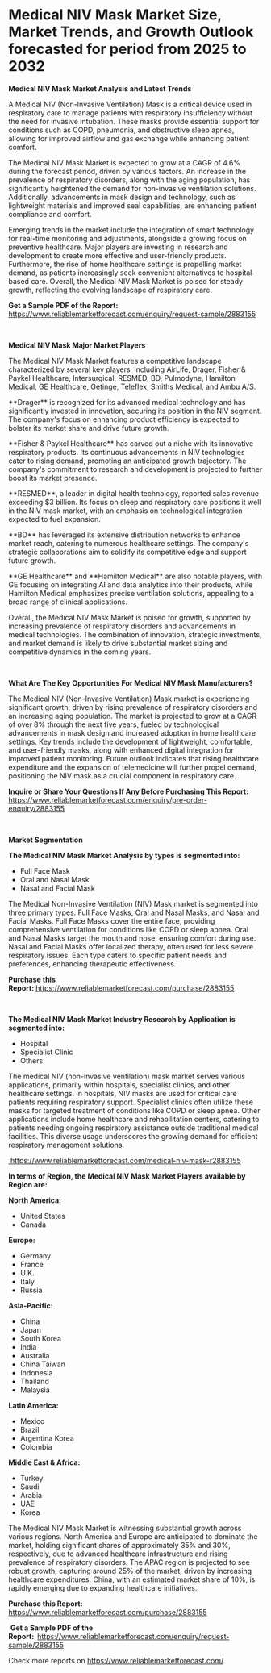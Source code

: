<p><h1>Medical NIV Mask Market Size, Market Trends, and Growth Outlook forecasted for period from 2025 to 2032</h1></p><p><strong>Medical NIV Mask Market Analysis and Latest Trends</strong></p>
<p><p>A Medical NIV (Non-Invasive Ventilation) Mask is a critical device used in respiratory care to manage patients with respiratory insufficiency without the need for invasive intubation. These masks provide essential support for conditions such as COPD, pneumonia, and obstructive sleep apnea, allowing for improved airflow and gas exchange while enhancing patient comfort.</p><p>The Medical NIV Mask Market is expected to grow at a CAGR of 4.6% during the forecast period, driven by various factors. An increase in the prevalence of respiratory disorders, along with the aging population, has significantly heightened the demand for non-invasive ventilation solutions. Additionally, advancements in mask design and technology, such as lightweight materials and improved seal capabilities, are enhancing patient compliance and comfort.</p><p>Emerging trends in the market include the integration of smart technology for real-time monitoring and adjustments, alongside a growing focus on preventive healthcare. Major players are investing in research and development to create more effective and user-friendly products. Furthermore, the rise of home healthcare settings is propelling market demand, as patients increasingly seek convenient alternatives to hospital-based care. Overall, the Medical NIV Mask Market is poised for steady growth, reflecting the evolving landscape of respiratory care.</p></p>
<p><strong>Get a Sample PDF of the Report:&nbsp;</strong> <a href="https://www.reliablemarketforecast.com/enquiry/request-sample/2883155?utm_campaign=3225&utm_medium=2&utm_source=Github&utm_content=ia&utm_term=13032025&utm_id=medical-niv-mask">https://www.reliablemarketforecast.com/enquiry/request-sample/2883155</a></p>
<p>&nbsp;</p>
<p><strong>Medical NIV Mask Major Market Players</strong></p>
<p><p>The Medical NIV Mask Market features a competitive landscape characterized by several key players, including AirLife, Drager, Fisher & Paykel Healthcare, Intersurgical, RESMED, BD, Pulmodyne, Hamilton Medical, GE Healthcare, Getinge, Teleflex, Smiths Medical, and Ambu A/S. </p><p>**Drager** is recognized for its advanced medical technology and has significantly invested in innovation, securing its position in the NIV segment. The company's focus on enhancing product efficiency is expected to bolster its market share and drive future growth.</p><p>**Fisher & Paykel Healthcare** has carved out a niche with its innovative respiratory products. Its continuous advancements in NIV technologies cater to rising demand, promoting an anticipated growth trajectory. The company's commitment to research and development is projected to further boost its market presence.</p><p>**RESMED**, a leader in digital health technology, reported sales revenue exceeding $3 billion. Its focus on sleep and respiratory care positions it well in the NIV mask market, with an emphasis on technological integration expected to fuel expansion.</p><p>**BD** has leveraged its extensive distribution networks to enhance market reach, catering to numerous healthcare settings. The company's strategic collaborations aim to solidify its competitive edge and support future growth.</p><p>**GE Healthcare** and **Hamilton Medical** are also notable players, with GE focusing on integrating AI and data analytics into their products, while Hamilton Medical emphasizes precise ventilation solutions, appealing to a broad range of clinical applications.</p><p>Overall, the Medical NIV Mask Market is poised for growth, supported by increasing prevalence of respiratory disorders and advancements in medical technologies. The combination of innovation, strategic investments, and market demand is likely to drive substantial market sizing and competitive dynamics in the coming years.</p></p>
<p>&nbsp;</p>
<p><strong>What Are The Key Opportunities For Medical NIV Mask Manufacturers?</strong></p>
<p><p>The Medical NIV (Non-Invasive Ventilation) Mask market is experiencing significant growth, driven by rising prevalence of respiratory disorders and an increasing aging population. The market is projected to grow at a CAGR of over 8% through the next five years, fueled by technological advancements in mask design and increased adoption in home healthcare settings. Key trends include the development of lightweight, comfortable, and user-friendly masks, along with enhanced digital integration for improved patient monitoring. Future outlook indicates that rising healthcare expenditure and the expansion of telemedicine will further propel demand, positioning the NIV mask as a crucial component in respiratory care.</p></p>
<p><strong>Inquire or Share Your Questions If Any Before Purchasing This Report:</strong> <a href="https://www.reliablemarketforecast.com/enquiry/pre-order-enquiry/2883155?utm_campaign=3225&utm_medium=2&utm_source=Github&utm_content=ia&utm_term=13032025&utm_id=medical-niv-mask">https://www.reliablemarketforecast.com/enquiry/pre-order-enquiry/2883155</a></p>
<p>&nbsp;</p>
<p><strong>Market Segmentation</strong></p>
<p><strong>The Medical NIV Mask Market Analysis by types is segmented into:</strong></p>
<p><ul><li> Full Face Mask</li><li>Oral and Nasal Mask</li><li>Nasal and Facial Mask </li></ul></p>
<p><p>The Medical Non-Invasive Ventilation (NIV) Mask market is segmented into three primary types: Full Face Masks, Oral and Nasal Masks, and Nasal and Facial Masks. Full Face Masks cover the entire face, providing comprehensive ventilation for conditions like COPD or sleep apnea. Oral and Nasal Masks target the mouth and nose, ensuring comfort during use. Nasal and Facial Masks offer localized therapy, often used for less severe respiratory issues. Each type caters to specific patient needs and preferences, enhancing therapeutic effectiveness.</p></p>
<p><strong>Purchase this Report:&nbsp;</strong><a href="https://www.reliablemarketforecast.com/purchase/2883155?utm_campaign=3225&utm_medium=2&utm_source=Github&utm_content=ia&utm_term=13032025&utm_id=medical-niv-mask">https://www.reliablemarketforecast.com/purchase/2883155</a></p>
<p>&nbsp;</p>
<p><strong>The Medical NIV Mask Market Industry Research by Application is segmented into:</strong></p>
<p><ul><li> Hospital</li><li>Specialist Clinic</li><li>Others </li></ul></p>
<p><p>The medical NIV (non-invasive ventilation) mask market serves various applications, primarily within hospitals, specialist clinics, and other healthcare settings. In hospitals, NIV masks are used for critical care patients requiring respiratory support. Specialist clinics often utilize these masks for targeted treatment of conditions like COPD or sleep apnea. Other applications include home healthcare and rehabilitation centers, catering to patients needing ongoing respiratory assistance outside traditional medical facilities. This diverse usage underscores the growing demand for efficient respiratory management solutions.</p></p>
<p><a href="https://www.reliablemarketforecast.com/medical-niv-mask-r2883155?utm_campaign=3225&utm_medium=2&utm_source=Github&utm_content=ia&utm_term=13032025&utm_id=medical-niv-mask">&nbsp;https://www.reliablemarketforecast.com/medical-niv-mask-r2883155</a></p>
<p><strong>In terms of Region, the Medical NIV Mask Market Players available by Region are:</strong></p>
<p>
    <p> <strong> North America: </strong>
        <ul>
            <li>United States</li>
            <li>Canada</li>
        </ul>
        </p> 
    <p> <strong> Europe: </strong>
        <ul>
            <li>Germany</li>
            <li>France</li>
            <li>U.K.</li>
            <li>Italy</li>
            <li>Russia</li>
        </ul>
        </p> 
    <p> <strong> Asia-Pacific: </strong>
        <ul>
            <li>China</li>
            <li>Japan</li>
            <li>South Korea</li>
            <li>India</li>
            <li>Australia</li>
            <li>China Taiwan</li>
            <li>Indonesia</li>
            <li>Thailand</li>
            <li>Malaysia</li>
        </ul>
        </p> 
    <p> <strong> Latin America: </strong>
        <ul>
            <li>Mexico</li>
            <li>Brazil</li>
            <li>Argentina Korea</li>
            <li>Colombia</li>
        </ul>
        </p> 
    <p> <strong> Middle East & Africa: </strong>
        <ul>
            <li>Turkey</li>
            <li>Saudi</li>
            <li>Arabia</li>
            <li>UAE</li>
            <li>Korea</li>
        </ul>
    </p>
    </p>
<p><p>The Medical NIV Mask Market is witnessing substantial growth across various regions. North America and Europe are anticipated to dominate the market, holding significant shares of approximately 35% and 30%, respectively, due to advanced healthcare infrastructure and rising prevalence of respiratory disorders. The APAC region is projected to see robust growth, capturing around 25% of the market, driven by increasing healthcare expenditures. China, with an estimated market share of 10%, is rapidly emerging due to expanding healthcare initiatives.</p></p>
<p><strong>Purchase this Report: </strong><a href="https://www.reliablemarketforecast.com/purchase/2883155?utm_campaign=3225&utm_medium=2&utm_source=Github&utm_content=ia&utm_term=13032025&utm_id=medical-niv-mask">https://www.reliablemarketforecast.com/purchase/2883155</a></p>
<p>&nbsp;<strong>Get a Sample PDF of the Report:&nbsp;&nbsp;</strong><a href="https://www.reliablemarketforecast.com/enquiry/request-sample/2883155?utm_campaign=3225&utm_medium=2&utm_source=Github&utm_content=ia&utm_term=13032025&utm_id=medical-niv-mask">https://www.reliablemarketforecast.com/enquiry/request-sample/2883155</a></p>
<p><strong></strong></p>
<p>Check more reports on <a href="https://www.reliablemarketforecast.com/?utm_campaign=3225&utm_medium=2&utm_source=Github&utm_content=ia&utm_term=13032025&utm_id=medical-niv-mask">https://www.reliablemarketforecast.com/</a></p>